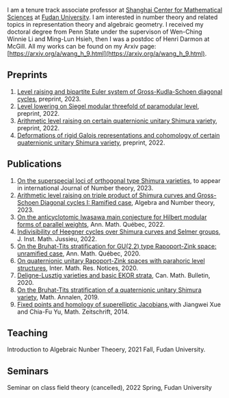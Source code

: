 I am a tenure track associate professor at [Shanghai Center for Mathematical Sciences](http://www.scms.fudan.edu.cn/Data/View/1541.html) at [Fudan University](https://www.fudan.edu.cn/en/). I am interested in number theory and related topics in representation theory and algebraic geometry. I received my doctoral degree from Penn State under the supervison of Wen-Ching Winnie Li and Ming-Lun Hsieh, then I was a postdoc of Henri Darmon at McGill. All my works can be found on my Arxiv page:  [https://arxiv.org/a/wang_h_9.html](https://arxiv.org/a/wang_h_9.html). 

## Preprints
1. [Level raising and bipartite Euler system of Gross-Kudla-Schoen diagonal cycles](https://arxiv.org/pdf/2004.14916.pdf), preprint, 2023.
1. [Level lowering on Siegel modular threefold of paramodular level](https://arxiv.org/pdf/1910.07569.pdf), preprint, 2022.
2. [Arithmetic level raising on certain quaternionic unitary Shimura variety](https://arxiv.org/pdf/2204.06976.pdf), preprint, 2022.
3. [Deformations of rigid Galois representations and cohomology of certain quaternionic unitary Shimura variety](https://arxiv.org/pdf/2204.07807.pdf), preprint, 2022.

## Publications
1. [On the superspecial loci of orthogonal type Shimura varieties](https://arxiv.org/pdf/1911.12283.pdf), to appear in international Journal of Number theory, 2023.
1. [Arithmetic level raising on triple product of Shimura curves and Gross-Schoen Diagonal cycles I: Ramified case](https://msp.org/ant/2022/16-10/ant-v16-n10-p02-p.pdf), Algebra and Number theory, 2023.
2. [On the anticyclotomic Iwasawa main conjecture for Hilbert modular forms of parallel weights](https://arxiv.org/pdf/1909.12374.pdf), Ann. Math. Québec, 2022.
3. [Indivisibility of Heegner cycles over Shimura curves and Selmer groups](https://www.cambridge.org/core/journals/journal-of-the-institute-of-mathematics-of-jussieu/article/indivisibility-of-heegner-cycles-over-shimura-curves-and-selmer-groups/B5B3243095CB4DA007BF3415EB14B86B), J. Inst. Math. Jussieu, 2022.
4. [On the Bruhat-Tits stratification for GU(2,2) type Rapoport-Zink space: unramified case](https://link.springer.com/article/10.1007/s40316-019-00130-5), Ann. Math. Québec, 2020.
5. [On quaternionic unitary Rapoport-Zink spaces with parahoric level structures](https://academic.oup.com/imrn/advance-article/doi/10.1093/imrn/rnaa232/5900939?searchresult=1), Inter. Math. Res. Notices, 2020.
6. [Deligne-Lusztig varieties and basic EKOR strata](https://www.cambridge.org/core/journals/canadian-mathematical-bulletin/article/delignelusztig-varieties-and-basic-ekor-strata/ECFA05927B3BC4493CE644EA962985D0), Can. Math. Bulletin, 2020.
7. [On the Bruhat-Tits stratification of a quaternionic unitary Shimura variety](https://link.springer.com/article/10.1007/s00208-019-01938-w), Math. Annalen, 2019.
8. [Fixed points and homology of superelliptic Jacobians](https://link.springer.com/article/10.1007%2Fs00209-014-1311-9),with Jiangwei Xue and Chia-Fu Yu, Math. Zeitschrift, 2014.

## Teaching
Introduction to Algebraic Nunber Theoery, 2021 Fall, Fudan University.

## Seminars
Seminar on class field theory (cancelled), 2022 Spring, Fudan University
